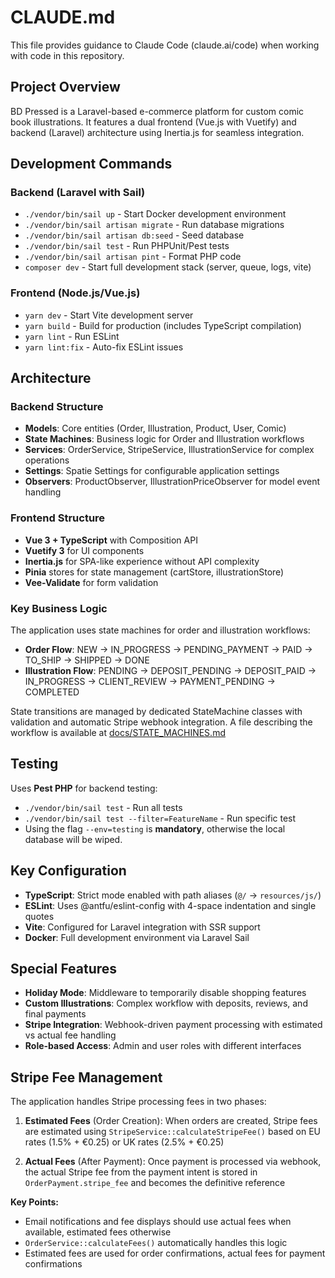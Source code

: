 # CLAUDE.md

This file provides guidance to Claude Code (claude.ai/code) when working with code in this repository.

## Project Overview

BD Pressed is a Laravel-based e-commerce platform for custom comic book illustrations. It features a dual frontend (Vue.js with Vuetify) and backend (Laravel) architecture using Inertia.js for seamless integration.

## Development Commands

### Backend (Laravel with Sail)
- `./vendor/bin/sail up` - Start Docker development environment
- `./vendor/bin/sail artisan migrate` - Run database migrations
- `./vendor/bin/sail artisan db:seed` - Seed database
- `./vendor/bin/sail test` - Run PHPUnit/Pest tests
- `./vendor/bin/sail artisan pint` - Format PHP code
- `composer dev` - Start full development stack (server, queue, logs, vite)

### Frontend (Node.js/Vue.js)
- `yarn dev` - Start Vite development server
- `yarn build` - Build for production (includes TypeScript compilation)
- `yarn lint` - Run ESLint
- `yarn lint:fix` - Auto-fix ESLint issues

## Architecture

### Backend Structure
- **Models**: Core entities (Order, Illustration, Product, User, Comic)
- **State Machines**: Business logic for Order and Illustration workflows
- **Services**: OrderService, StripeService, IllustrationService for complex operations
- **Settings**: Spatie Settings for configurable application settings
- **Observers**: ProductObserver, IllustrationPriceObserver for model event handling

### Frontend Structure
- **Vue 3 + TypeScript** with Composition API
- **Vuetify 3** for UI components
- **Inertia.js** for SPA-like experience without API complexity
- **Pinia** stores for state management (cartStore, illustrationStore)
- **Vee-Validate** for form validation

### Key Business Logic
The application uses state machines for order and illustration workflows:
- **Order Flow**: NEW → IN_PROGRESS → PENDING_PAYMENT → PAID → TO_SHIP → SHIPPED → DONE
- **Illustration Flow**: PENDING → DEPOSIT_PENDING → DEPOSIT_PAID → IN_PROGRESS → CLIENT_REVIEW → PAYMENT_PENDING → COMPLETED

State transitions are managed by dedicated StateMachine classes with validation and automatic Stripe webhook integration.
A file describing the workflow is available at [docs/STATE_MACHINES.md](./docs/STATE_MACHINES.md) 

## Testing

Uses **Pest PHP** for backend testing:
- `./vendor/bin/sail test` - Run all tests
- `./vendor/bin/sail test --filter=FeatureName` - Run specific test
- Using the flag `--env=testing` is **mandatory**, otherwise the local database will be wiped.

## Key Configuration

- **TypeScript**: Strict mode enabled with path aliases (`@/` → `resources/js/`)
- **ESLint**: Uses @antfu/eslint-config with 4-space indentation and single quotes
- **Vite**: Configured for Laravel integration with SSR support
- **Docker**: Full development environment via Laravel Sail

## Special Features

- **Holiday Mode**: Middleware to temporarily disable shopping features
- **Custom Illustrations**: Complex workflow with deposits, reviews, and final payments
- **Stripe Integration**: Webhook-driven payment processing with estimated vs actual fee handling
- **Role-based Access**: Admin and user roles with different interfaces

## Stripe Fee Management

The application handles Stripe processing fees in two phases:

1. **Estimated Fees** (Order Creation): When orders are created, Stripe fees are estimated using `StripeService::calculateStripeFee()` based on EU rates (1.5% + €0.25) or UK rates (2.5% + €0.25)

2. **Actual Fees** (After Payment): Once payment is processed via webhook, the actual Stripe fee from the payment intent is stored in `OrderPayment.stripe_fee` and becomes the definitive reference

**Key Points:**
- Email notifications and fee displays should use actual fees when available, estimated fees otherwise
- `OrderService::calculateFees()` automatically handles this logic
- Estimated fees are used for order confirmations, actual fees for payment confirmations
